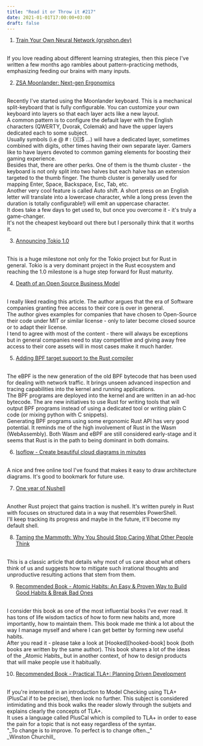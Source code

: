 ```yaml
---
title: "Read it or Throw it #217"
date: 2021-01-01T17:00:00+03:00
draft: false
---
```


1. [Train Your Own Neural Network (gryphon.dev)][train-your-own-neural-network]
<br/>
If you love reading about different learning strategies, then this piece I've written a few months ago 
rambles about pattern-practicing methods, emphasizing feeding our brains with many inputs. 

2. [ZSA Moonlander: Next-gen Ergonomics][moonlander]
<br/>
Recently I've started using the Moonlander keyboard.
This is a mechanical split-keyboard that is fully configurable. You can customize your own keyboard
into layers so that each layer acts like a new layout.
<br/>
A common pattern is to configure the default layer with the English characters (QWERTY, Dvorak, Colemak)
and have the upper layers dedicated each to some subject. 
<br/>
Usually symbols (i.e @ # : {}[]$ ...) will have a dedicated layer, sometimes combined with digits,
other times having their own separate layer. Gamers like to have layers devoted to common gaming elements for boosting their gaming experience.
<br/>
Besides that, there are other perks. One of them is the thumb cluster - the keyboard is not only split into two halves but each halve has
an extension targeted to the thumb finger. The thumb cluster is generally used for mapping Enter, Space, Backspace, Esc, Tab, etc. 
<br/>
Another very cool feature is called Auto shift. A short press on an English letter will translate into
a lowercase character, while a long press (even the duration is totally configurable!) will emit an uppercase character.
<br/>
It does take a few days to get used to, but once you overcome it - it's truly a game-changer.
<br/>
It's not the cheapest keyboard out there but I personally think that it worths it. 

3. [Announcing Tokio 1.0][tokio-1]
<br/>
This is a huge milestone not only for the Tokio project but for Rust in general.
Tokio is a very dominant project in the Rust ecosystem and reaching the 1.0 milestone is
a huge step forward for Rust maturity. 

4. [Death of an Open Source Business Model][death-of-open-source-business-model]
<br/>
I really liked reading this article. The author argues that the era of Software companies
granting free access to their core is over in general.
<br/>
The author gives examples for companies that have chosen to Open-Source their code under MIT or similar license - only to later become closed source or
to adapt their license. 
<br/>
I tend to agree with most of the content - there will always be exceptions but in general
companies need to stay competitive and giving away free access to their core assets will in most cases
make it much harder.

5. [Adding BPF target support to the Rust compiler][rust-bpf-target]
<br/>
The eBPF is the new generation of the old BPF bytecode that has been used for dealing with network traffic.
It brings unseen advanced inspection and tracing capabilities into the kernel and running applications.
<br/>
The BPF programs are deployed into the kernel and are written in an ad-hoc bytecode.
The are new initiatives to use Rust for writing tools that will output BPF programs instead of using a dedicated tool 
or writing plain C code (or mixing python with C snippets). 
<br/>
Generating BPF programs using some ergonomic Rust API has very good potential.
It reminds me of the high involvement of Rust in the Wasm (WebAssembly).
Both Wasm and eBPF are still considered early-stage and it seems that Rust is in the path to being dominant in both domains.

6. [Isoflow - Create beautiful cloud diagrams in minutes][isoflow]
<br/>
A nice and free online tool I've found that makes it easy to draw architecture diagrams.
It's good to bookmark for future use.

7. [One year of Nushell][year-of-nushell]
<br/>
Another Rust project that gains traction is nushell. It's written purely in Rust with focuses on
structured data in a way that resembles PowerShell.
<br/>
I'll keep tracking its progress and maybe in the future, it'll become my default shell. 

8. [Taming the Mammoth: Why You Should Stop Caring What Other People Think][taming-mammoth]
<br/>
This is a classic article that details why most of us care about what  others think of us and suggests
how to mitigate such irrational thoughts and unproductive resulting actions that stem from them. 

9. [Recommended Book - Atomic Habits: An Easy & Proven Way to Build Good Habits & Break Bad Ones][atomic-habits-book]
<br/>
I consider this book as one of the most influential books I've ever read.
It has tons of life wisdom tactics of how to form new habits and, more importantly, how to maintain them.
This book made me think a lot about the way I manage myself and where I can get better by forming new useful habits.
<br/>
After you read it - please take a look at [Hooked][hooked-book] book (both books are written by the same author).
This book shares a lot of the ideas of the _Atomic Habits_ but in another context, of how to design products
that will make people use it habitually.

10. [Recommended Book - Practical TLA+: Planning Driven Development][practical-tla-book]
<br/>
If you're interested in an introduction to Model Checking using TLA+ (PlusCal if to be precise), then look no further.
This subject is considered intimidating and this book walks the reader slowly through the subjets and explains clearly the concepts of
TLA+. 
<br/>
It uses a language called PlusCal which is compiled to TLA+ in order to ease the pain for a topic that is not easy 
regardless of the syntax.


<br/>
"_To change is to improve. To perfect is to change often._" 
<br/>
_Winston Churchill_


[train-your-own-neural-network]: https://gryphon.dev/2020/04/29/train-your-own-neural-network
[moonlander]: https://www.zsa.io/moonlander/
[tokio-1]: https://tokio.rs/blog/2020-12-tokio-1-0
[death-of-open-source-business-model]: https://joemorrison.medium.com/death-of-an-open-source-business-model-62bc227a7e9b
[rust-bpf-target]: https://confused.ai/posts/rust-bpf-target
[isoflow]: https://isoflow.io
[year-of-nushell]: http://www.nushell.sh/blog/2020/08/23/year_of_nushell.html
[taming-mammoth]: https://waitbutwhy.com/2014/06/taming-mammoth-let-peoples-opinions-run-life.html
[atomic-habits-book]: https://www.amazon.com/Atomic-Habits-Proven-Build-Break-ebook/dp/B01N5AX61W
[hooked-book]: https://www.amazon.com/Hooked-How-Build-Habit-Forming-Products/dp/B00HZY1N0K/
[practical-tla-book]: https://www.amazon.com/Practical-TLA-Planning-Driven-Development/dp/1484238281
